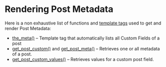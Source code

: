 # Rendering Post Metadata

Here is a non exhaustive list of functions and [template tags](https://developer.wordpress.org/themes/basics/template-tags/) used to get and render Post Metadata:

*   [](https://developer.wordpress.org/reference/functions/the_meta/)[the\_meta()](https://developer.wordpress.org/reference/functions/the_meta/) – Template tag that automatically lists all Custom Fields of a post
*   [get\_post\_custom()](https://developer.wordpress.org/reference/functions/get_post_custom/) and [get\_post\_meta()](https://developer.wordpress.org/reference/functions/get_post_meta/) – Retrieves one or all metadata of a post.
*   [get\_post\_custom\_values()](https://developer.wordpress.org/reference/functions/get_post_custom_values/) – Retrieves values for a custom post field.